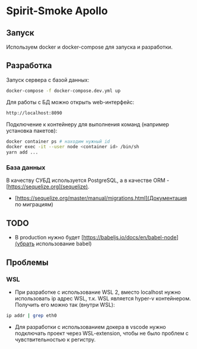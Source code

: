 # Spirit-Smoke Apollo

## Запуск

Используем docker и docker-compose для запуска и разработки.

## Разработка

Запуск сервера  с базой данных:

```bash
docker-compose -f docker-compose.dev.yml up
```

Для работы с БД можно открыть web-интерфейс:

```bash
http://localhost:8090
```

Подключение к контейнеру для выполнения команд (например установка пакетов):

```bash
docker container ps # находим нужный id
docker exec -it --user node <container id> /bin/sh
yarn add ...
```

### База данных

В качеству СУБД используется PostgreSQL, а в качестве ORM - [https://sequelize.org](sequelize).

* [https://sequelize.org/master/manual/migrations.html](Документация по миграциям)

## TODO

* В production нужно будет [https://babeljs.io/docs/en/babel-node](убрать использование babel)

## Проблемы

### WSL

* При разработке с использование WSL 2, вместо localhost нужно использовать ip адрес WSL, т.к. WSL является hyper-v контейнером. Получить его можно так (внутри WSL):

```bash
ip addr | grep eth0
```

* Для разработки с использованием докера в vscode нужно подключать проект через WSL-extension, чтобы не было проблем с чувствительностью к регистру.

